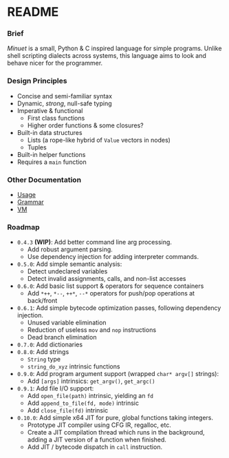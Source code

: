 # README

### Brief
_Minuet_ is a small, Python & C inspired language for simple programs. Unlike shell scripting dialects across systems, this language aims to look and behave nicer for the programmer.

### Design Principles
 - Concise and semi-familiar syntax
 - Dynamic, _strong_, null-safe typing
 - Imperative & functional
    - First class functions
    - Higher order functions & some closures?
 - Built-in data structures
    - Lists (a rope-like hybrid of `Value` vectors in nodes)
    - Tuples
 - Built-in helper functions
 - Requires a `main` function

### Other Documentation
 - [Usage](./docs/usage.md)
 - [Grammar](/docs/grammar.md)
 - [VM](/docs/vm.md)

### Roadmap
 - `0.4.3` **(WIP)**: Add better command line arg processing.
   - Add robust argument parsing.
   - Use dependency injection for adding interpreter commands.
 - `0.5.0`: Add simple semantic analysis:
   - Detect undeclared variables
   - Detect invalid assignments, calls, and non-list accesses
 - `0.6.0`: Add basic list support & operators for sequence containers
   - Add `*++`, `*--`, `++*`, `--*` operators for push/pop operations at back/front
 - `0.6.1`: Add simple bytecode optimization passes, following dependency injection.
   - Unused variable elimination
   - Reduction of useless `mov` and `nop` instructions
   - Dead branch elimination
 - `0.7.0`: Add dictionaries
 - `0.8.0`: Add strings
   - `String` type
   - `string_do_xyz` intrinsic functions
 - `0.9.0`: Add program argument support (wrapped `char* argv[]` strings):
   - Add `[args]` intrinsics: `get_argv()`, `get_argc()`
 - `0.9.1`: Add file I/O support:
   - Add `open_file(path)` intrinsic, yielding an `fd`
   - Add `append_to_file(fd, mode)` intrinsic
   - Add `close_file(fd)` intrinsic
 - `0.10.0`: Add simple x64 JIT for pure, global functions taking integers.
   - Prototype JIT compiler using CFG IR, regalloc, etc.
   - Create a JIT compilation thread which runs in the background, adding a JIT version of a function when finished.
   - Add JIT / bytecode dispatch in `call` instruction.
